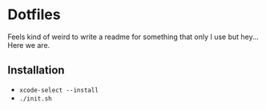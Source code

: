 # Dotfiles

Feels kind of weird to write a readme for something that only I use but hey... Here we are.

## Installation

- `xcode-select --install`
- `./init.sh`
